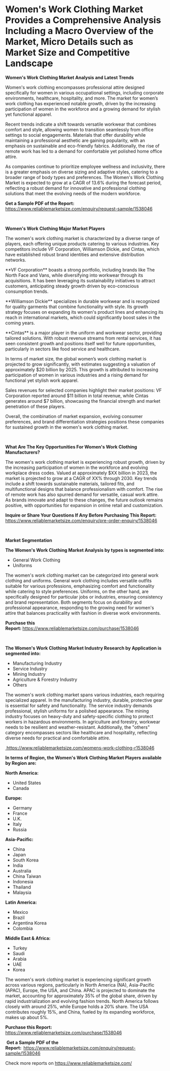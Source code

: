 <p><h1>Women's Work Clothing Market Provides a Comprehensive Analysis Including a Macro Overview of the Market, Micro Details such as Market Size and Competitive Landscape</h1></p><p><strong>Women's Work Clothing Market Analysis and Latest Trends</strong></p>
<p><p>Women's work clothing encompasses professional attire designed specifically for women in various occupational settings, including corporate environments, healthcare, hospitality, and more. The market for women’s work clothing has experienced notable growth, driven by the increasing participation of women in the workforce and a growing demand for stylish yet functional apparel.</p><p>Recent trends indicate a shift towards versatile workwear that combines comfort and style, allowing women to transition seamlessly from office settings to social engagements. Materials that offer durability while maintaining a professional aesthetic are gaining popularity, with an emphasis on sustainable and eco-friendly fabrics. Additionally, the rise of remote work has led to a demand for comfortable yet polished home office attire.</p><p>As companies continue to prioritize employee wellness and inclusivity, there is a greater emphasis on diverse sizing and adaptive styles, catering to a broader range of body types and preferences. The Women's Work Clothing Market is expected to grow at a CAGR of 13.6% during the forecast period, reflecting a robust demand for innovative and professional clothing solutions that meet the evolving needs of the modern workforce.</p></p>
<p><strong>Get a Sample PDF of the Report:&nbsp;</strong> <a href="https://www.reliablemarketsize.com/enquiry/request-sample/1538046?utm_campaign=2355&utm_medium=2&utm_source=Github&utm_content=ia&utm_term=08022025&utm_id=womens-work-clothing">https://www.reliablemarketsize.com/enquiry/request-sample/1538046</a></p>
<p>&nbsp;</p>
<p><strong>Women's Work Clothing Major Market Players</strong></p>
<p><p>The women's work clothing market is characterized by a diverse range of players, each offering unique products catering to various industries. Key competitors include VF Corporation, Williamson Dickie, and Cintas, which have established robust brand identities and extensive distribution networks.</p><p>**VF Corporation** boasts a strong portfolio, including brands like The North Face and Vans, while diversifying into workwear through its acquisitions. It has been leveraging its sustainability initiatives to attract customers, anticipating steady growth driven by eco-conscious consumption trends.</p><p>**Williamson Dickie** specializes in durable workwear and is recognized for quality garments that combine functionality with style. Its growth strategy focuses on expanding its women's product lines and enhancing its reach in international markets, which could significantly boost sales in the coming years.</p><p>**Cintas** is a major player in the uniform and workwear sector, providing tailored solutions. With robust revenue streams from rental services, it has seen consistent growth and positions itself well for future opportunities, particularly in sectors like food service and healthcare.</p><p>In terms of market size, the global women’s work clothing market is projected to grow significantly, with estimates suggesting a valuation of approximately $20 billion by 2025. This growth is attributed to increasing participation of women in various industries and a rising demand for functional yet stylish work apparel.</p><p>Sales revenues for selected companies highlight their market positions: VF Corporation reported around $11 billion in total revenue, while Cintas generates around $7 billion, showcasing the financial strength and market penetration of these players. </p><p>Overall, the combination of market expansion, evolving consumer preferences, and brand differentiation strategies positions these companies for sustained growth in the women's work clothing market.</p></p>
<p>&nbsp;</p>
<p><strong>What Are The Key Opportunities For Women's Work Clothing Manufacturers?</strong></p>
<p><p>The women's work clothing market is experiencing robust growth, driven by the increasing participation of women in the workforce and evolving workplace dress codes. Valued at approximately $XX billion in 2023, the market is projected to grow at a CAGR of XX% through 2030. Key trends include a shift towards sustainable materials, tailored fits, and multifunctional designs that balance professionalism with comfort. The rise of remote work has also spurred demand for versatile, casual work attire. As brands innovate and adapt to these changes, the future outlook remains positive, with opportunities for expansion in online retail and customization.</p></p>
<p><strong>Inquire or Share Your Questions If Any Before Purchasing This Report:</strong> <a href="https://www.reliablemarketsize.com/enquiry/pre-order-enquiry/1538046?utm_campaign=2355&utm_medium=2&utm_source=Github&utm_content=ia&utm_term=08022025&utm_id=womens-work-clothing">https://www.reliablemarketsize.com/enquiry/pre-order-enquiry/1538046</a></p>
<p>&nbsp;</p>
<p><strong>Market Segmentation</strong></p>
<p><strong>The Women's Work Clothing Market Analysis by types is segmented into:</strong></p>
<p><ul><li>General Work Clothing</li><li>Uniforms</li></ul></p>
<p><p>The women's work clothing market can be categorized into general work clothing and uniforms. General work clothing includes versatile outfits suitable for various professions, emphasizing comfort and functionality while catering to style preferences. Uniforms, on the other hand, are specifically designed for particular jobs or industries, ensuring consistency and brand representation. Both segments focus on durability and professional appearance, responding to the growing need for women's attire that balances practicality with fashion in diverse work environments.</p></p>
<p><strong>Purchase this Report:&nbsp;</strong><a href="https://www.reliablemarketsize.com/purchase/1538046?utm_campaign=2355&utm_medium=2&utm_source=Github&utm_content=ia&utm_term=08022025&utm_id=womens-work-clothing">https://www.reliablemarketsize.com/purchase/1538046</a></p>
<p>&nbsp;</p>
<p><strong>The Women's Work Clothing Market Industry Research by Application is segmented into:</strong></p>
<p><ul><li>Manufacturing Industry</li><li>Service Industry</li><li>Mining Industry</li><li>Agriculture & Forestry Industry</li><li>Others</li></ul></p>
<p><p>The women's work clothing market spans various industries, each requiring specialized apparel. In the manufacturing industry, durable, protective gear is essential for safety and functionality. The service industry demands professional, stylish uniforms for a polished appearance. The mining industry focuses on heavy-duty and safety-specific clothing to protect workers in hazardous environments. In agriculture and forestry, workwear needs to be resilient and weather-resistant. Additionally, the "others" category encompasses sectors like healthcare and hospitality, reflecting diverse needs for practical and comfortable attire.</p></p>
<p><a href="https://www.reliablemarketsize.com/womens-work-clothing-r1538046?utm_campaign=2355&utm_medium=2&utm_source=Github&utm_content=ia&utm_term=08022025&utm_id=womens-work-clothing">&nbsp;https://www.reliablemarketsize.com/womens-work-clothing-r1538046</a></p>
<p><strong>In terms of Region, the Women's Work Clothing Market Players available by Region are:</strong></p>
<p>
    <p> <strong> North America: </strong>
        <ul>
            <li>United States</li>
            <li>Canada</li>
        </ul>
        </p> 
    <p> <strong> Europe: </strong>
        <ul>
            <li>Germany</li>
            <li>France</li>
            <li>U.K.</li>
            <li>Italy</li>
            <li>Russia</li>
        </ul>
        </p> 
    <p> <strong> Asia-Pacific: </strong>
        <ul>
            <li>China</li>
            <li>Japan</li>
            <li>South Korea</li>
            <li>India</li>
            <li>Australia</li>
            <li>China Taiwan</li>
            <li>Indonesia</li>
            <li>Thailand</li>
            <li>Malaysia</li>
        </ul>
        </p> 
    <p> <strong> Latin America: </strong>
        <ul>
            <li>Mexico</li>
            <li>Brazil</li>
            <li>Argentina Korea</li>
            <li>Colombia</li>
        </ul>
        </p> 
    <p> <strong> Middle East & Africa: </strong>
        <ul>
            <li>Turkey</li>
            <li>Saudi</li>
            <li>Arabia</li>
            <li>UAE</li>
            <li>Korea</li>
        </ul>
    </p>
    </p>
<p><p>The women's work clothing market is experiencing significant growth across various regions, particularly in North America (NA), Asia-Pacific (APAC), Europe, the USA, and China. APAC is projected to dominate the market, accounting for approximately 35% of the global share, driven by rapid industrialization and evolving fashion trends. North America follows closely with around 25%, while Europe holds a 20% share. The USA contributes roughly 15%, and China, fueled by its expanding workforce, makes up about 5%.</p></p>
<p><strong>Purchase this Report: </strong><a href="https://www.reliablemarketsize.com/purchase/1538046?utm_campaign=2355&utm_medium=2&utm_source=Github&utm_content=ia&utm_term=08022025&utm_id=womens-work-clothing">https://www.reliablemarketsize.com/purchase/1538046</a></p>
<p>&nbsp;<strong>Get a Sample PDF of the Report:&nbsp;&nbsp;</strong><a href="https://www.reliablemarketsize.com/enquiry/request-sample/1538046?utm_campaign=2355&utm_medium=2&utm_source=Github&utm_content=ia&utm_term=08022025&utm_id=womens-work-clothing">https://www.reliablemarketsize.com/enquiry/request-sample/1538046</a></p>
<p><strong></strong></p>
<p>Check more reports on <a href="https://www.reliablemarketsize.com/?utm_campaign=2355&utm_medium=2&utm_source=Github&utm_content=ia&utm_term=08022025&utm_id=womens-work-clothing">https://www.reliablemarketsize.com/</a></p>